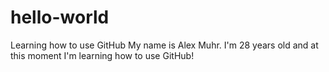 # hello-world
Learning how to use GitHub
My name is Alex Muhr. I'm 28 years old and at this moment I'm learning how to use GitHub!
